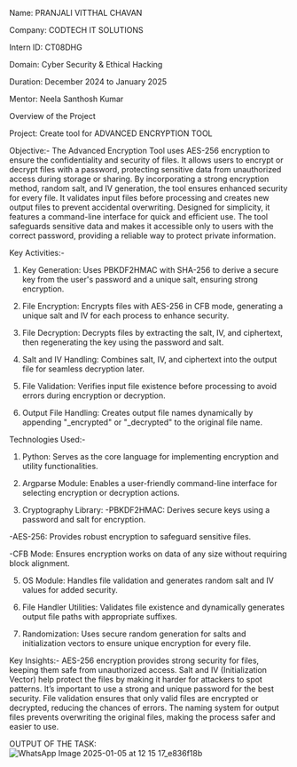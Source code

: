 Name: PRANJALI VITTHAL CHAVAN

Company: CODTECH IT SOLUTIONS

Intern ID: CT08DHG

Domain: Cyber Security & Ethical Hacking

Duration: December 2024 to January 2025

Mentor: Neela Santhosh Kumar

Overview of the Project

Project: Create tool for ADVANCED ENCRYPTION TOOL

Objective:-
The Advanced Encryption Tool uses AES-256 encryption to ensure the confidentiality and security of files. It allows users to encrypt or decrypt files with a password, protecting sensitive data from unauthorized access during storage or sharing. By incorporating a strong encryption method, random salt, and IV generation, the tool ensures enhanced security for every file. It validates input files before processing and creates new output files to prevent accidental overwriting. Designed for simplicity, it features a command-line interface for quick and efficient use. The tool safeguards sensitive data and makes it accessible only to users with the correct password, providing a reliable way to protect private information.

Key Activities:-
1. Key Generation: Uses PBKDF2HMAC with SHA-256 to derive a secure key from the user's password and a unique salt, ensuring strong encryption.

2. File Encryption: Encrypts files with AES-256 in CFB mode, generating a unique salt and IV for each process to enhance security.

3. File Decryption: Decrypts files by extracting the salt, IV, and ciphertext, then regenerating the key using the password and salt.

4. Salt and IV Handling: Combines salt, IV, and ciphertext into the output file for seamless decryption later.

5. File Validation: Verifies input file existence before processing to avoid errors during encryption or decryption.

6. Output File Handling: Creates output file names dynamically by appending "_encrypted" or "_decrypted" to the original file name.
   
Technologies Used:-
1. Python: Serves as the core language for implementing encryption and utility functionalities.

2. Argparse Module: Enables a user-friendly command-line interface for selecting encryption or decryption actions.

3. Cryptography Library:
-PBKDF2HMAC: Derives secure keys using a password and salt for encryption.

-AES-256: Provides robust encryption to safeguard sensitive files.

-CFB Mode: Ensures encryption works on data of any size without requiring block alignment.

5. OS Module: Handles file validation and generates random salt and IV values for added security.

6. File Handler Utilities: Validates file existence and dynamically generates output file paths with appropriate suffixes.

7. Randomization: Uses secure random generation for salts and initialization vectors to ensure unique encryption for every file.
   
Key Insights:-
AES-256 encryption provides strong security for files, keeping them safe from unauthorized access. Salt and IV (Initialization Vector) help protect the files by making it harder for attackers to spot patterns. It’s important to use a strong and unique password for the best security. File validation ensures that only valid files are encrypted or decrypted, reducing the chances of errors. The naming system for output files prevents overwriting the original files, making the process safer and easier to use.

OUTPUT OF THE TASK:
![WhatsApp Image 2025-01-05 at 12 15 17_e836f18b](https://github.com/user-attachments/assets/7f792c05-d908-4a97-96e7-b44a32c1f9d7)
